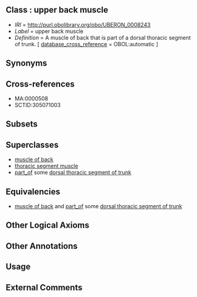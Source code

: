 
## Class : upper back muscle

 * *IRI* = http://purl.obolibrary.org/obo/UBERON_0008243
 * *Label* = upper back muscle
 * *Definition* = A muscle of back that is part of a dorsal thoracic segment of trunk. [ [database_cross_reference](../../ef/oboInOwl#hasDbXref.md) = OBOL:automatic ]

## Synonyms


## Cross-references

 * MA:0000508
 * SCTID:305071003

## Subsets


## Superclasses

 * [muscle of back](../../UBERON/24/UBERON_0002324.md)
 * [thoracic segment muscle](../../UBERON/30/UBERON_0003830.md)
 * [part_of](../../BFO/50/BFO_0000050.md) some [dorsal thoracic segment of trunk](../../UBERON/31/UBERON_0008231.md)

## Equivalencies

 * [muscle of back](../../UBERON/24/UBERON_0002324.md) and [part_of](../../BFO/50/BFO_0000050.md) some [dorsal thoracic segment of trunk](../../UBERON/31/UBERON_0008231.md)

## Other Logical Axioms


## Other Annotations


## Usage


## External Comments

